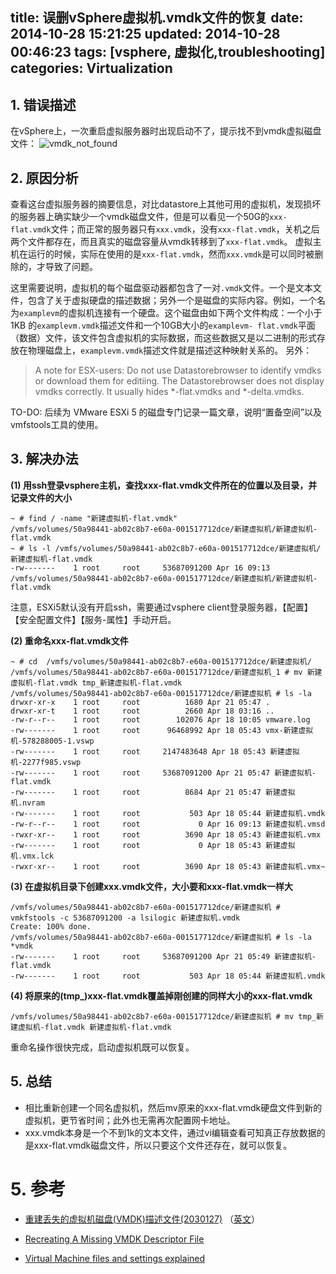title: 误删vSphere虚拟机.vmdk文件的恢复
date: 2014-10-28 15:21:25
updated: 2014-10-28 00:46:23
tags: [vsphere, 虚拟化,troubleshooting]
categories: Virtualization
---

## 1. 错误描述 ##
在vSphere上，一次重启虚拟服务器时出现启动不了，提示找不到vmdk虚拟磁盘文件：
![vmdk_not_found][1]

## 2. 原因分析 ##
查看这台虚拟服务器的摘要信息，对比datastore上其他可用的虚拟机，发现损坏的服务器上确实缺少一个vmdk磁盘文件，但是可以看见一个50G的`xxx-flat.vmdk`文件；而正常的服务器只有`xxx.vmdk`，没有`xxx-flat.vmdk`，关机之后两个文件都存在，而且真实的磁盘容量从vmdk转移到了`xxx-flat.vmdk`。
虚拟主机在运行的时候，实际在使用的是`xxx-flat.vmdk`，然而`xxx.vmdk`是可以同时被删除的，才导致了问题。

<!-- more -->

这里需要说明，虚拟机的每个磁盘驱动器都包含了一对`.vmdk`文件。一个是文本文件，包含了关于虚拟硬盘的描述数据；另外一个是磁盘的实际内容。例如，一个名为`examplevm`的虚拟机连接有一个硬盘。这个磁盘由如下两个文件构成：一个小于 1KB 的`examplevm.vmdk`描述文件和一个10GB大小的`examplevm- flat.vmdk`平面（数据）文件，该文件包含虚拟机的实际数据，而这些数据又是以二进制的形式存放在物理磁盘上，`examplevm.vmdk`描述文件就是描述这种映射关系的。
另外：
> A note for ESX-users:
> Do not use Datastorebrowser to identify vmdks or download them for editiing.
> The Datastorebrowser does not display vmdks correctly.
> It usually hides *-flat.vmdks and *-delta.vmdks.

TO-DO:
后续为 VMware ESXi 5 的磁盘专门记录一篇文章，说明“置备空间”以及vmfstools工具的使用。

## 3. 解决办法 ##
**(1) 用ssh登录vsphere主机，查找xxx-flat.vmdk文件所在的位置以及目录，并记录文件的大小**
```
~ # find / -name "新建虚拟机-flat.vmdk"
/vmfs/volumes/50a98441-ab02c8b7-e60a-001517712dce/新建虚拟机/新建虚拟机-flat.vmdk
~ # ls -l /vmfs/volumes/50a98441-ab02c8b7-e60a-001517712dce/新建虚拟机/新建虚拟机-flat.vmdk
-rw-------    1 root     root     53687091200 Apr 16 09:13 /vmfs/volumes/50a98441-ab02c8b7-e60a-001517712dce/新建虚拟机/新建虚拟机-flat.vmdk
```
注意，ESXi5默认没有开启ssh，需要通过vsphere client登录服务器，【配置】【安全配置文件】【服务-属性】手动开启。

**(2) 重命名xxx-flat.vmdk文件**
```
~ # cd  /vmfs/volumes/50a98441-ab02c8b7-e60a-001517712dce/新建虚拟机/
/vmfs/volumes/50a98441-ab02c8b7-e60a-001517712dce/新建虚拟机_1 # mv 新建虚拟机-flat.vmdk tmp_新建虚拟机-flat.vmdk
/vmfs/volumes/50a98441-ab02c8b7-e60a-001517712dce/新建虚拟机 # ls -la
drwxr-xr-x    1 root     root          1680 Apr 21 05:47 .
drwxr-xr-t    1 root     root          2660 Apr 18 03:16 ..
-rw-r--r--    1 root     root        102076 Apr 18 10:05 vmware.log
-rw-------    1 root     root      96468992 Apr 18 05:43 vmx-新建虚拟机-578288005-1.vswp
-rw-------    1 root     root     2147483648 Apr 18 05:43 新建虚拟机-2277f985.vswp
-rw-------    1 root     root     53687091200 Apr 21 05:47 新建虚拟机-flat.vmdk
-rw-------    1 root     root          8684 Apr 21 05:47 新建虚拟机.nvram
-rw-------    1 root     root           503 Apr 18 05:44 新建虚拟机.vmdk
-rw-r--r--    1 root     root             0 Apr 16 09:13 新建虚拟机.vmsd
-rwxr-xr--    1 root     root          3690 Apr 18 05:43 新建虚拟机.vmx
-rw-------    1 root     root             0 Apr 18 05:43 新建虚拟机.vmx.lck
-rwxr-xr--    1 root     root          3690 Apr 18 05:43 新建虚拟机.vmx~
```
**(3) 在虚拟机目录下创建xxx.vmdk文件，大小要和xxx-flat.vmdk一样大**
```
/vmfs/volumes/50a98441-ab02c8b7-e60a-001517712dce/新建虚拟机 # vmkfstools -c 53687091200 -a lsilogic 新建虚拟机.vmdk
Create: 100% done.
/vmfs/volumes/50a98441-ab02c8b7-e60a-001517712dce/新建虚拟机 # ls -la *vmdk
-rw-------    1 root     root     53687091200 Apr 21 05:49 新建虚拟机-flat.vmdk
-rw-------    1 root     root           503 Apr 18 05:44 新建虚拟机.vmdk
```
**(4) 将原来的(tmp_)xxx-flat.vmdk覆盖掉刚创建的同样大小的xxx-flat.vmdk**
```
/vmfs/volumes/50a98441-ab02c8b7-e60a-001517712dce/新建虚拟机 # mv tmp_新建虚拟机-flat.vmdk 新建虚拟机-flat.vmdk
```
重命名操作很快完成，启动虚拟机既可以恢复。

## 5. 总结 ##
- 相比重新创建一个同名虚拟机，然后mv原来的xxx-flat.vmdk硬盘文件到新的虚拟机，更节省时间；此外也无需再次配置网卡地址。
- xxx.vmdk本身是一个不到1k的文本文件，通过vi编辑查看可知真正存放数据的是xxx-flat.vmdk磁盘文件，所以只要这个文件还存在，就可以恢复。

# 5. 参考 #
- [重建丢失的虚拟机磁盘(VMDK)描述文件(2030127)](http://kb.vmware.com/selfservice/search.do?cmd=displayKC&docType=kc&docTypeID=DT_KB_1_1&externalId=2030127) （[英文](http://kb.vmware.com/selfservice/microsites/search.do?language=en_US&cmd=displayKC&externalId=1002511)）
- [Recreating A Missing VMDK Descriptor File](http://buildvirtual.net/recreating-a-missing-vmdk-descriptor-file/)
- [Virtual Machine files and settings explained ](https://anthbro.wordpress.com/2012/01/16/virtual_machine_files_explained/)


  [1]: http://sean-images.qiniudn.com/vmdk_not_found.png